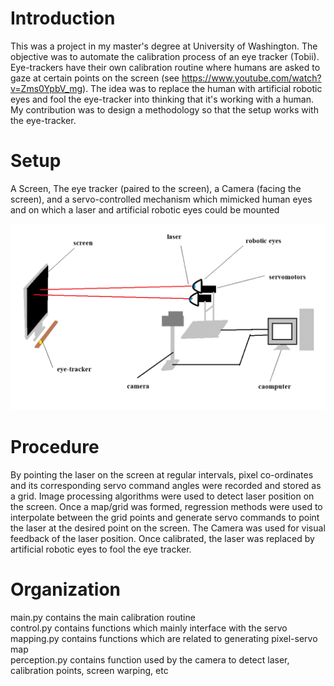 # Introduction

This was a project in my master's degree at University of Washington. The objective was to automate the calibration process of an eye tracker (Tobii). Eye-trackers have their own calibration routine where humans are asked to gaze at certain points on the screen (see https://www.youtube.com/watch?v=Zms0YpbV_mg). The idea was to replace the human with artificial robotic eyes and fool the eye-tracker into thinking that it's working with a human. My contribution was to design a methodology so that the setup works with the eye-tracker.


# Setup
A Screen, The eye tracker (paired to the screen), a Camera (facing the screen), and a servo-controlled mechanism which mimicked human eyes and on which a laser and artificial robotic eyes could be mounted

![](images/setup.png)


# Procedure

By pointing the laser on the screen at regular intervals, pixel co-ordinates and its corresponding servo command angles were recorded and stored as a grid. Image processing algorithms were used to detect laser position on the screen. Once a map/grid was formed, regression methods were used to interpolate between the grid points and generate servo commands to point the laser at the desired point on the screen. The Camera was used for visual feedback of the laser position. Once calibrated, the laser was replaced by artificial robotic eyes to fool the eye tracker.


# Organization

main.py contains the main calibration routine  
control.py contains functions which mainly interface with the servo  
mapping.py contains functions which are related to generating pixel-servo map  
perception.py contains function used by the camera to detect laser, calibration points, screen warping, etc
